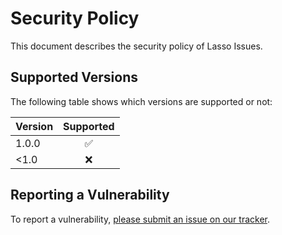 # Security Policy

This document describes the security policy of Lasso Issues.


## Supported Versions

The following table shows which versions are supported or not:

| Version | Supported |
|:--------|:---------:|
| 1.0.0   | ✅        |
| <1.0    | ❌        |


## Reporting a Vulnerability

To report a vulnerability, [please submit an issue on our tracker](https://github.com/NASA-PDS/lasso-issues/issues/new?template=vulnerability-issue.md).
